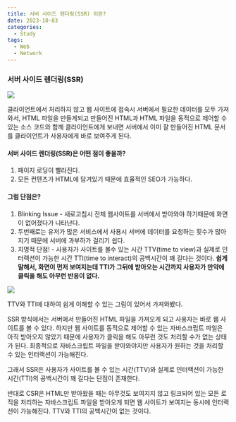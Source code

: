 ```yaml
---
title: 서버 사이드 렌더링(SSR) 이란?
date: 2023-10-03
categories:
  - Study
tags:
  - Web
  - Network
---
```


### 서버 사이드 렌더링(SSR)

![](https://velog.velcdn.com/images/gusdh2/post/8ae534f2-f749-458f-a1b7-11b7b40fd8b1/image.png)

클라이언트에서 처리하지 않고 웹 사이트에 접속시 서버에서 필요한 데이터를 모두 가져와서, HTML 파일을 만들게되고 만들어진 HTML과 HTML 파일을 동적으로 제어할 수 있는 소스 코드와 함께 클라이언트에게 보내면 서버에서 이미 잘 만들어진 HTML 문서를 클라이언트가 사용자에게 바로 보여주게 된다.

#### 서버 사이드 렌더링(SSR)은 어떤 점이 좋을까?

1. 페이지 로딩이 빨라진다.
2. 모든 컨텐츠가 HTML에 담겨있기 때문에 효율적인 SEO가 가능하다.

#### 그럼 단점은?

1. Blinking Issue - 새로고침시 전체 웹사이트를 서버에서 받아와야 하기때문에 화면이 없어졌다가 나타난다.
2. 두번째로는 유저가 많은 서비스에서 사용시 서버에 데이터를 요청하는 횟수가 많아지기 때문에 서버에 과부하가 걸리기 쉽다.
3. 치명적 단점! - 사용자가 사이트를 볼수 있는 시간 TTV(time to view)과 실제로 인터랙션이 가능한 시간 TTI(time to interact)의 공백시간이 꽤 길다는 것이다. **쉽게 말해서, 화면이 먼저 보여지는데 TTI가 그뒤에 받아오는 시간까지 사용자가 만약에 클릭을 해도 아무런 반응이 없다.**

![](https://velog.velcdn.com/images/gusdh2/post/a243f389-8e26-424f-84cb-04bb1be2ef3f/image.png)

TTV와 TTI에 대하여 쉽게 이해할 수 있는 그림이 있어서 가져와봤다.

SSR 방식에서는 서버에서 만들어진 HTML 파일을 가져오게 되고 사용자는 바로 웹 사이트를 볼 수 있다. 하지만 웹 사이트를 동적으로 제어할 수 있는 자바스크립트 파일은 아직 받아오지 않았기 때문에 사용자가 클릭을 해도 아무런 것도 처리할 수가 없는 상태가 된다. 최종적으로 자바스크립트 파일을 받아와야지만 사용자가 원하는 것을 처리할 수 있는 인터랙션이 가능해진다.

그래서 SSR은 사용자가 사이트를 볼 수 있는 시간(TTV)와 실제로 인터랙션이 가능한 시간(TTI)의 공백시간이 꽤 길다는 단점이 존재한다.

반대로 CSR은 HTML만 받아왔을 때는 아무것도 보여지지 않고 링크되어 있는 모든 로직을 처리하는 자바스크립트 파일을 받아오게 되면 웹 사이트가 보여지는 동시에 인터랙션이 가능해진다. TTV와 TTI의 공백시간이 없는 것이다.
